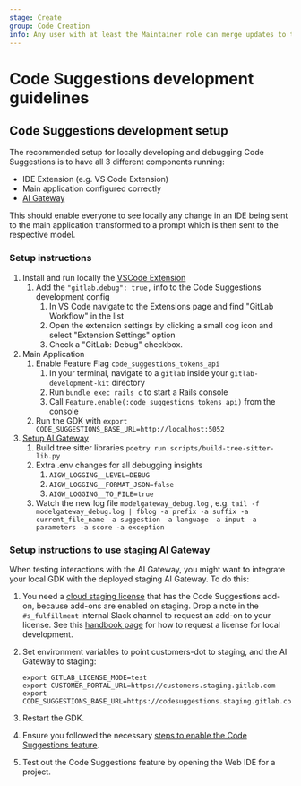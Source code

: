 ```yaml
---
stage: Create
group: Code Creation
info: Any user with at least the Maintainer role can merge updates to this content. For details, see https://docs.gitlab.com/ee/development/development_processes.html#development-guidelines-review.
---
```


# Code Suggestions development guidelines

## Code Suggestions development setup

The recommended setup for locally developing and debugging Code Suggestions is to have all 3 different components running:

- IDE Extension (e.g. VS Code Extension)
- Main application configured correctly
- [AI Gateway](https://gitlab.com/gitlab-org/modelops/applied-ml/code-suggestions/ai-assist)

This should enable everyone to see locally any change in an IDE being sent to the main application transformed to a prompt which is then sent to the respective model.

### Setup instructions

1. Install and run locally the [VSCode Extension](https://gitlab.com/gitlab-org/gitlab-vscode-extension/-/blob/main/CONTRIBUTING.md#configuring-development-environment)
   1. Add the ```"gitlab.debug": true,``` info to the Code Suggestions development config
      1. In VS Code navigate to the Extensions page and find "GitLab Workflow" in the list
      1. Open the extension settings by clicking a small cog icon and select "Extension Settings" option
      1. Check a "GitLab: Debug" checkbox.
1. Main Application
   1. Enable Feature Flag ```code_suggestions_tokens_api```
      1. In your terminal, navigate to a `gitlab` inside your `gitlab-development-kit` directory
      1. Run `bundle exec rails c` to start a Rails console
      1. Call `Feature.enable(:code_suggestions_tokens_api)` from the console
   1. Run the GDK with ```export CODE_SUGGESTIONS_BASE_URL=http://localhost:5052```
1. [Setup AI Gateway](https://gitlab.com/gitlab-org/modelops/applied-ml/code-suggestions/ai-assist#how-to-run-the-server-locally)
    1. Build tree sitter libraries ```poetry run scripts/build-tree-sitter-lib.py```
    1. Extra .env changes for all debugging insights
        1. `AIGW_LOGGING__LEVEL=DEBUG`
        1. `AIGW_LOGGING__FORMAT_JSON=false`
        1. `AIGW_LOGGING__TO_FILE=true`
    1. Watch the new log file ```modelgateway_debug.log``` , e.g. ```tail -f modelgateway_debug.log | fblog -a prefix -a suffix -a current_file_name -a suggestion -a language -a input -a parameters -a score -a exception```

### Setup instructions to use staging AI Gateway

When testing interactions with the AI Gateway, you might want to integrate your local GDK
with the deployed staging AI Gateway. To do this:

1. You need a [cloud staging license](../../user/project/repository/code_suggestions/self_managed_prior_versions.md#upgrade-to-gitlab-163) that has the Code Suggestions add-on, because add-ons are enabled on staging. Drop a note in the `#s_fulfillment` internal Slack channel to request an add-on to your license. See this [handbook page](https://about.gitlab.com/handbook/developer-onboarding/#working-on-gitlab-ee-developer-licenses) for how to request a license for local development.
1. Set environment variables to point customers-dot to staging, and the AI Gateway to staging:

   ```shell
   export GITLAB_LICENSE_MODE=test
   export CUSTOMER_PORTAL_URL=https://customers.staging.gitlab.com
   export CODE_SUGGESTIONS_BASE_URL=https://codesuggestions.staging.gitlab.com
   ```

1. Restart the GDK.
1. Ensure you followed the necessary [steps to enable the Code Suggestions feature](../../user/project/repository/code_suggestions/self_managed.md).
1. Test out the Code Suggestions feature by opening the Web IDE for a project.
